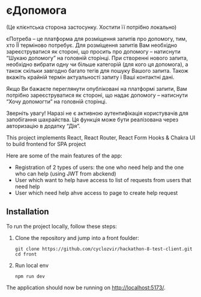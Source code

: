 # єДопомога

(Це клієнтська сторона застосунку. Хостити її потрібно локально)

єПотреба – це платформа для розміщення запитів про  допомогу, тим, хто ЇЇ терміново потребує. Для розміщення запитів Вам необхідно зареєструватися як стороні, що просить про допомогу – натиснути “Шукаю допомогу” на головній сторінці. 
При створенні нового запита, необхідно вибрати одну чи більше категорій (для кого ця допомога), а також скільки завгодно багато тегів для пошуку Вашого запита. Також вкажіть крайній термін актуальності запиту і Ваші контактні дані.

Якщо Ви бажаєте переглянути опубліковані на платформі запити, Вам потрібно зареєструватися як стороні, що надає допомогу – натиснути “Хочу допомогти” на головній сторінці. 

Зверніть увагу! Наразі не є активною аутентифікація користувачів для запобігання шахрайства. Ця функція може бути реалізована через авторизацію в додатку “Дія”.

This project implements React, React Router, React Form Hooks & Chakra UI to build frontend for SPA project

Here are some of the main features of the app:
* Registration of 2 types of users: the one who need help and the one who can help (using JWT from abckend)
* User which want to help have access to list of requests from users that need help
* User which need help ahve access to page to create help request

## Installation

To run the project locally, follow these steps:

1. Clone the repository and jump into a front foulder:

   ```
   git clone https://github.com/cyclozvir/hackathon-8-test-client.git
   cd front
   ```

2. Run local env 
    ```
    npm run dev
    ```

The application should now be running on [http://localhost:5173/](http://localhost:5173/).
